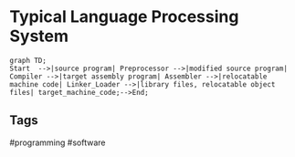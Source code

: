 # Typical Language Processing System

```mermaid
graph TD;
Start  -->|source program| Preprocessor -->|modified source program| Compiler -->|target assembly program| Assembler -->|relocatable machine code| Linker_Loader -->|library files, relocatable object files| target_machine_code;-->End;

```

## Tags
#programming #software
